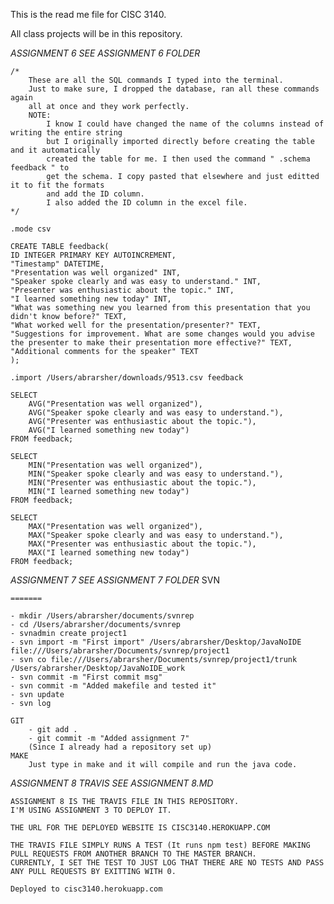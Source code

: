 This is the read me file for CISC 3140.

All class projects will be in this repository.



*ASSIGNMENT 6 SEE ASSIGNMENT 6 FOLDER*

    /* 
        These are all the SQL commands I typed into the terminal.
        Just to make sure, I dropped the database, ran all these commands again
        all at once and they work perfectly.
        NOTE:
            I know I could have changed the name of the columns instead of writing the entire string
            but I originally imported directly before creating the table and it automatically 
            created the table for me. I then used the command " .schema feedback " to
            get the schema. I copy pasted that elsewhere and just editted it to fit the formats
            and add the ID column.
            I also added the ID column in the excel file. 
    */

    .mode csv

    CREATE TABLE feedback(
    ID INTEGER PRIMARY KEY AUTOINCREMENT,
    "Timestamp" DATETIME,
    "Presentation was well organized" INT,
    "Speaker spoke clearly and was easy to understand." INT,
    "Presenter was enthusiastic about the topic." INT,
    "I learned something new today" INT,
    "What was something new you learned from this presentation that you didn't know before?" TEXT,
    "What worked well for the presentation/presenter?" TEXT,
    "Suggestions for improvement. What are some changes would you advise the presenter to make their presentation more effective?" TEXT,
    "Additional comments for the speaker" TEXT
    );

    .import /Users/abrarsher/downloads/9513.csv feedback

    SELECT 
        AVG("Presentation was well organized"), 
        AVG("Speaker spoke clearly and was easy to understand."),
        AVG("Presenter was enthusiastic about the topic."),
        AVG("I learned something new today")
    FROM feedback;

    SELECT
        MIN("Presentation was well organized"),
        MIN("Speaker spoke clearly and was easy to understand."),
        MIN("Presenter was enthusiastic about the topic."),
        MIN("I learned something new today")
    FROM feedback;

    SELECT
        MAX("Presentation was well organized"),
        MAX("Speaker spoke clearly and was easy to understand."),
        MAX("Presenter was enthusiastic about the topic."),
        MAX("I learned something new today") 
    FROM feedback;



*ASSIGNMENT 7 SEE ASSIGNMENT 7 FOLDER*
    SVN

    =======

    - mkdir /Users/abrarsher/documents/svnrep
    - cd /Users/abrarsher/documents/svnrep
    - svnadmin create project1
    - svn import -m "First import" /Users/abrarsher/Desktop/JavaNoIDE file:///Users/abrarsher/Documents/svnrep/project1
    - svn co file:///Users/abrarsher/Documents/svnrep/project1/trunk /Users/abrarsher/Desktop/JavaNoIDE_work
    - svn commit -m "First commit msg"
    - svn commit -m "Added makefile and tested it"
    - svn update
    - svn log

    GIT
        - git add .
        - git commit -m "Added assignment 7"
        (Since I already had a repository set up)
    MAKE
        Just type in make and it will compile and run the java code.


*ASSIGNMENT 8 TRAVIS SEE ASSIGNMENT 8.MD*

    ASSIGNMENT 8 IS THE TRAVIS FILE IN THIS REPOSITORY. 
    I'M USING ASSIGNMENT 3 TO DEPLOY IT.

    THE URL FOR THE DEPLOYED WEBSITE IS CISC3140.HEROKUAPP.COM

    THE TRAVIS FILE SIMPLY RUNS A TEST (It runs npm test) BEFORE MAKING PULL REQUESTS FROM ANOTHER BRANCH TO THE MASTER BRANCH.
    CURRENTLY, I SET THE TEST TO JUST LOG THAT THERE ARE NO TESTS AND PASS ANY PULL REQUESTS BY EXITTING WITH 0.

    Deployed to cisc3140.herokuapp.com


